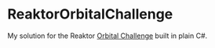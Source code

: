 # ReaktorOrbitalChallenge

My solution for the Reaktor [Orbital Challenge](https://twitter.com/hashtag/orbitalchallenge) built in plain C#.
